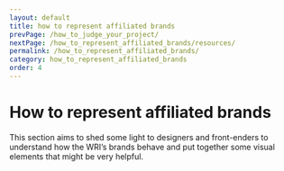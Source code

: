 ```yaml
---
layout: default
title: how to represent affiliated brands
prevPage: /how_to_judge_your_project/
nextPage: /how_to_represent_affiliated_brands/resources/
permalink: /how_to_represent_affiliated_brands/
category: how_to_represent_affiliated_brands
order: 4
---
```


# How to represent affiliated brands

This section aims to shed some light to designers and front-enders to understand how the
WRI’s brands behave and put together some visual elements that might be very helpful.